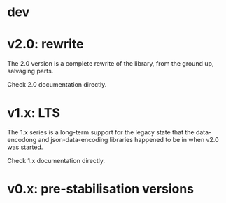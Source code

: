 # dev

# v2.0: rewrite

The 2.0 version is a complete rewrite of the library, from the ground up,
salvaging parts.

Check 2.0 documentation directly.

# v1.x: LTS

The 1.x series is a long-term support for the legacy state that the
data-encodong and json-data-encoding libraries happened to be in when v2.0 was
started.

Check 1.x documentation directly.

# v0.x: pre-stabilisation versions
